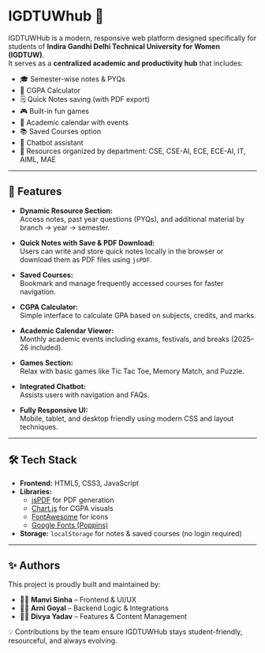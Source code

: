# IGDTUWhub 🚀

IGDTUWHub is a modern, responsive web platform designed specifically for students of **Indira Gandhi Delhi Technical University for Women (IGDTUW)**.  
It serves as a **centralized academic and productivity hub** that includes:

- 🎓 Semester-wise notes & PYQs  
- 🧮 CGPA Calculator  
- 🗒️ Quick Notes saving (with PDF export)  
- 🎮 Built-in fun games  
- 📅 Academic calendar with events  
- 📚 Saved Courses option  
- 🤖 Chatbot assistant  
- 📌 Resources organized by department: CSE, CSE-AI, ECE, ECE-AI, IT, AIML, MAE  

---

## 🌟 Features

- **Dynamic Resource Section:**  
  Access notes, past year questions (PYQs), and additional material by branch → year → semester.

- **Quick Notes with Save & PDF Download:**  
  Users can write and store quick notes locally in the browser or download them as PDF files using `jsPDF`.

- **Saved Courses:**  
  Bookmark and manage frequently accessed courses for faster navigation.

- **CGPA Calculator:**  
  Simple interface to calculate GPA based on subjects, credits, and marks.

- **Academic Calendar Viewer:**  
  Monthly academic events including exams, festivals, and breaks (2025–26 included).

- **Games Section:**  
  Relax with basic games like Tic Tac Toe, Memory Match, and Puzzle.

- **Integrated Chatbot:**  
  Assists users with navigation and FAQs.

- **Fully Responsive UI:**  
  Mobile, tablet, and desktop friendly using modern CSS and layout techniques.

---

## 🛠️ Tech Stack

- **Frontend:** HTML5, CSS3, JavaScript  
- **Libraries:**  
  - [jsPDF](https://github.com/parallax/jsPDF) for PDF generation  
  - [Chart.js](https://www.chartjs.org/) for CGPA visuals  
  - [FontAwesome](https://fontawesome.com/) for icons  
  - [Google Fonts (Poppins)](https://fonts.google.com/specimen/Poppins)  
- **Storage:** `localStorage` for notes & saved courses (no login required)  

---

## ✨ Authors

This project is proudly built and maintained by:  

- 👩‍💻 **Manvi Sinha** – Frontend & UI/UX  
- 👨‍💻 **Arni Goyal** – Backend Logic & Integrations  
- 👩‍💻 **Divya Yadav** – Features & Content Management  

💡 Contributions by the team ensure IGDTUWHub stays student-friendly, resourceful, and always evolving.
